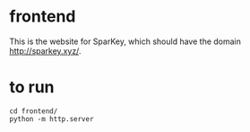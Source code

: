 # frontend

This is the website for SparKey, which should have the domain http://sparkey.xyz/.

# to run

```
cd frontend/
python -m http.server
```